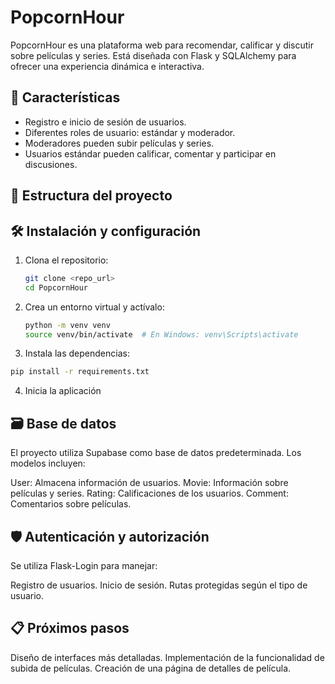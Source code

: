 # PopcornHour

PopcornHour es una plataforma web para recomendar, calificar y discutir sobre películas y series. Está diseñada con Flask y SQLAlchemy para ofrecer una experiencia dinámica e interactiva.

## 🚀 Características
- Registro e inicio de sesión de usuarios.
- Diferentes roles de usuario: estándar y moderador.
- Moderadores pueden subir películas y series.
- Usuarios estándar pueden calificar, comentar y participar en discusiones.

## 📂 Estructura del proyecto

## 🛠️ Instalación y configuración

1. Clona el repositorio:
   ```bash
   git clone <repo_url>
   cd PopcornHour
2. Crea un entorno virtual y actívalo:
   ```bash
   python -m venv venv
   source venv/bin/activate  # En Windows: venv\Scripts\activate
3. Instala las dependencias:
 ```bash
pip install -r requirements.txt
 ```
4. Inicia la aplicación
## 🗃️ Base de datos
El proyecto utiliza Supabase como base de datos predeterminada. Los modelos incluyen:

User: Almacena información de usuarios.
Movie: Información sobre películas y series.
Rating: Calificaciones de los usuarios.
Comment: Comentarios sobre películas.
## 🛡️ Autenticación y autorización
Se utiliza Flask-Login para manejar:

Registro de usuarios.
Inicio de sesión.
Rutas protegidas según el tipo de usuario.

## 📋 Próximos pasos
Diseño de interfaces más detalladas.
Implementación de la funcionalidad de subida de películas.
Creación de una página de detalles de película.
